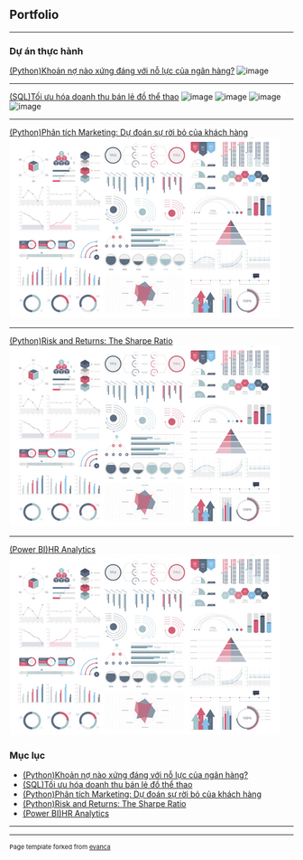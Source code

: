 ## Portfolio

---

### Dự án thực hành

[(Python)Khoản nợ nào xứng đáng với nỗ lực của ngân hàng?](/project01.md)
![image](https://user-images.githubusercontent.com/118591981/203533781-7f60f923-392f-4744-8954-dc5ee6034d4f.png)

---
[(SQL)Tối ưu hóa doanh thu bán lẻ đồ thể thao](/project02.md)
![image](https://user-images.githubusercontent.com/118591981/203534872-616d4284-425d-4707-a427-f2a438e23365.png)
![image](https://user-images.githubusercontent.com/118591981/203534920-9ee0fb3a-0cf6-4206-9cf1-de32961e3177.png)
![image](https://user-images.githubusercontent.com/118591981/203534979-19aeaeca-3290-4657-ae94-4dc316634415.png)
![image](https://user-images.githubusercontent.com/118591981/203535043-2d635801-e596-47b1-8b7b-20a158e67a97.png)

---
[(Python)Phân tích Marketing: Dự đoán sự rời bỏ của khách hàng](http://example.com/)
<img src="images/dummy_thumbnail.jpg?raw=true"/>

---
[(Python)Risk and Returns: The Sharpe Ratio](/sample_page)
<img src="images/dummy_thumbnail.jpg?raw=true"/>

---
[(Power BI)HR Analytics](/sample_page)
<img src="images/dummy_thumbnail.jpg?raw=true"/>

### Mục lục

- [(Python)Khoản nợ nào xứng đáng với nỗ lực của ngân hàng?](http://example.com/)
- [(SQL)Tối ưu hóa doanh thu bán lẻ đồ thể thao](http://example.com/)
- [(Python)Phân tích Marketing: Dự đoán sự rời bỏ của khách hàng](http://example.com/)
- [(Python)Risk and Returns: The Sharpe Ratio](http://example.com/)
- [(Power BI)HR Analytics](http://example.com/)

---




---
<p style="font-size:11px">Page template forked from <a href="https://github.com/evanca/quick-portfolio">evanca</a></p>
<!-- Remove above link if you don't want to attibute -->
